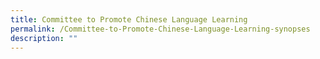 ```yaml
---
title: Committee to Promote Chinese Language Learning
permalink: /Committee-to-Promote-Chinese-Language-Learning-synopses
description: ""
---
```


